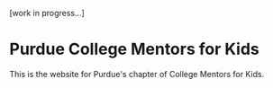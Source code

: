 [work in progress...]

# Purdue College Mentors for Kids

This is the website for Purdue's chapter of College Mentors for Kids.
